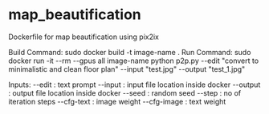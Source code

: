 # map_beautification
Dockerfile for map beautification using pix2ix

Build Command: sudo docker build -t image-name .
Run Command: sudo docker run -it --rm --gpus all image-name python p2p.py --edit "convert to minimalistic and clean floor plan" --input "test.jpg" --output "test_1.jpg"


Inputs: 
--edit : text prompt
--input : input file location inside docker
--output : output file location inside docker
--seed : random seed 
--step : no of iteration steps
--cfg-text : image weight
--cfg-image : text weight
